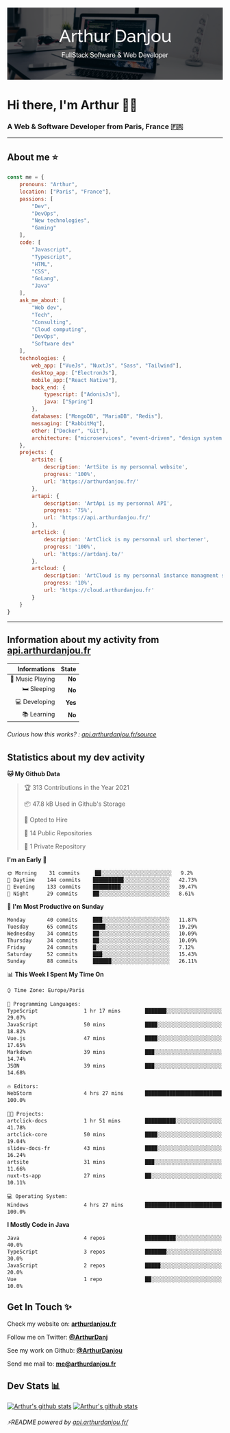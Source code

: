 ![Banner](./assets/Banner.png)

# Hi there, I'm Arthur 🙋‍♂️
### A Web & Software Developer from Paris, France 🇫🇷

---
## About me ⭐

```javascript
const me = {
    pronouns: "Arthur", 
    location: ["Paris", "France"],
    passions: [
        "Dev", 
        "DevOps", 
        "New technologies",
        "Gaming"
    ],
    code: [
        "Javascript", 
        "Typescript", 
        "HTML", 
        "CSS", 
        "GoLang", 
        "Java"
    ],
    ask_me_about: [
        "Web dev", 
        "Tech", 
        "Consulting", 
        "Cloud computing", 
        "DevOps",
        "Software dev"
    ],
    technologies: {
        web_app: ["VueJs", "NuxtJs", "Sass", "Tailwind"],
        desktop_app: ["ElectronJs"],
        mobile_app:["React Native"],
        back_end: {
            typescript: ["AdonisJs"],
            java: ["Spring"]
        },
        databases: ["MongoDB", "MariaDB", "Redis"],
        messaging: ["RabbitMq"],
        other: ["Docker", "Git"],
        architecture: ["microservices", "event-driven", "design system pattern"],
    },
    projects: {
        artsite: {
            description: 'ArtSite is my personnal website',
            progress: '100%',
            url: 'https://arthurdanjou.fr/'
        },
        artapi: {
            description: 'ArtApi is my personnal API',
            progress: '75%',
            url: 'https://api.arthurdanjou.fr/'
        },
        artclick: {
            description: 'ArtClick is my personnal url shortener',
            progress: '100%',
            url: 'https://artdanj.to/'
        },
        artcloud: {
            description: 'ArtCloud is my personnal instance managment system',
            progress: '10%',
            url: 'https://cloud.arthurdanjou.fr'
        }
    }
}
```
---

## Information about my activity from [api.arthurdanjou.fr](https://api.arthurdanjou.fr)

| Informations                 |   State |
| ---------------------------: | ------: |
| :musical_note: Music Playing |  **No** |
|               :bed: Sleeping |  **No** |
|        :computer: Developing |  **Yes** |
|             :books: Learning |  **No** |

###### Curious how this works? : [api.arthurdanjou.fr/source](https://api.arthurdanjou.fr/source)

## Statistics about my dev activity

<!--START_SECTION:waka-->
**🐱 My Github Data** 

> 🏆 313 Contributions in the Year 2021
 > 
> 📦 47.8 kB Used in Github's Storage 
 > 
> 💼 Opted to Hire
 > 
> 📜 14 Public Repositories 
 > 
> 🔑 1 Private Repository 
 > 
**I'm an Early 🐤** 

```text
🌞 Morning    31 commits     ██░░░░░░░░░░░░░░░░░░░░░░░   9.2% 
🌆 Daytime    144 commits    ██████████░░░░░░░░░░░░░░░   42.73% 
🌃 Evening    133 commits    █████████░░░░░░░░░░░░░░░░   39.47% 
🌙 Night      29 commits     ██░░░░░░░░░░░░░░░░░░░░░░░   8.61%

```
📅 **I'm Most Productive on Sunday** 

```text
Monday       40 commits     ███░░░░░░░░░░░░░░░░░░░░░░   11.87% 
Tuesday      65 commits     ████░░░░░░░░░░░░░░░░░░░░░   19.29% 
Wednesday    34 commits     ██░░░░░░░░░░░░░░░░░░░░░░░   10.09% 
Thursday     34 commits     ██░░░░░░░░░░░░░░░░░░░░░░░   10.09% 
Friday       24 commits     █░░░░░░░░░░░░░░░░░░░░░░░░   7.12% 
Saturday     52 commits     ███░░░░░░░░░░░░░░░░░░░░░░   15.43% 
Sunday       88 commits     ██████░░░░░░░░░░░░░░░░░░░   26.11%

```


📊 **This Week I Spent My Time On** 

```text
⌚︎ Time Zone: Europe/Paris

💬 Programming Languages: 
TypeScript               1 hr 17 mins        ███████░░░░░░░░░░░░░░░░░░   29.07% 
JavaScript               50 mins             ████░░░░░░░░░░░░░░░░░░░░░   18.82% 
Vue.js                   47 mins             ████░░░░░░░░░░░░░░░░░░░░░   17.65% 
Markdown                 39 mins             ███░░░░░░░░░░░░░░░░░░░░░░   14.74% 
JSON                     39 mins             ███░░░░░░░░░░░░░░░░░░░░░░   14.68%

🔥 Editors: 
WebStorm                 4 hrs 27 mins       █████████████████████████   100.0%

🐱‍💻 Projects: 
artclick-docs            1 hr 51 mins        ██████████░░░░░░░░░░░░░░░   41.78% 
artclick-core            50 mins             ████░░░░░░░░░░░░░░░░░░░░░   19.04% 
slidev-docs-fr           43 mins             ████░░░░░░░░░░░░░░░░░░░░░   16.24% 
artsite                  31 mins             ███░░░░░░░░░░░░░░░░░░░░░░   11.66% 
nuxt-ts-app              27 mins             ██░░░░░░░░░░░░░░░░░░░░░░░   10.11%

💻 Operating System: 
Windows                  4 hrs 27 mins       █████████████████████████   100.0%

```

**I Mostly Code in Java** 

```text
Java                     4 repos             ██████████░░░░░░░░░░░░░░░   40.0% 
TypeScript               3 repos             ███████░░░░░░░░░░░░░░░░░░   30.0% 
JavaScript               2 repos             █████░░░░░░░░░░░░░░░░░░░░   20.0% 
Vue                      1 repo              ██░░░░░░░░░░░░░░░░░░░░░░░   10.0%

```



<!--END_SECTION:waka-->

## Get In Touch ✨
Check my website on: [**arthurdanjou.fr**](https://arthurdanjou.fr)

Follow me on Twitter: [**@ArthurDanj**](https://twitter.com/ArthurDanj)

See my work on Github: [**@ArthurDanjou**](https://github.com/ArthurDanjou)

Send me mail to: [**me@arthurdanjou.fr**](mailto:me@arthurdanjou.fr)

## Dev Stats 📊

[![Arthur's github stats](https://github-readme-stats.vercel.app/api?count_private=true&show_icons=true&theme=dracula&username=arthurdanjou)](https://github.com/anuraghazra/github-readme-stats)
[![Arthur's github stats](https://github-readme-stats.vercel.app/api/top-langs/?count_private=true&show_icons=true&theme=dracula&username=arthurdanjou&layout=compact)](https://github.com/anuraghazra/github-readme-stats)

###### ⚡README powered by [api.arthurdanjou.fr/](https://api.arthurdanjou.fr)
